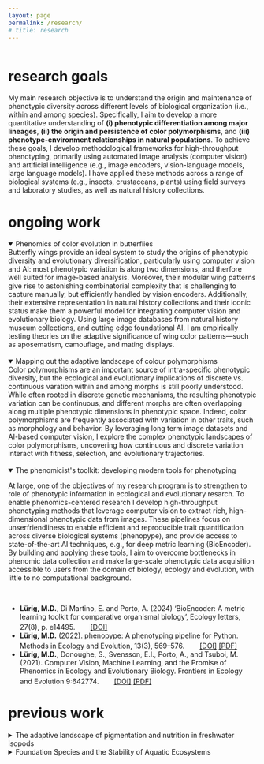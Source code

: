 ```yaml
---
layout: page
permalink: /research/
# title: research
---
```


<div class="gallery-grid">

  <div class="image-thumb" style="max-width:30%">
    <a data-src="/assets/images/photos/ml-07.jpg"
       data-lightbox="gallery">
      <img>
    </a>
    <div class="caption"></div> 
  </div>

  <div class="image-thumb" style="max-width:30%">
    <a data-src="/assets/images/photos/ml-08.jpg"
       data-lightbox="gallery">
      <img>
    </a>
    <div class="caption"></div>
  </div>

</div>


# research goals

My main research objective is to understand the origin and maintenance of phenotypic diversity across different levels of biological organization (i.e., within and among species). Specifically, I aim to develop a more quantitative understanding of **(i) phenotypic differentiation among major lineages**, **(ii) the origin and persistence of color polymorphisms**, and **(iii) phenotype-environment relationships in natural populations**. To achieve these goals, I develop methodological frameworks for high-throughput phenotyping, primarily using automated image analysis (computer vision) and artificial intelligence (e.g., image encoders, vision-language models, large language models). I have applied these methods across a range of biological systems (e.g., insects, crustaceans, plants) using field surveys and laboratory studies, as well as natural history collections.

# ongoing work

<details open>
<summary>Phenomics of color evolution in butterflies</summary>
<div class="details-content">
Butterfly wings provide an ideal system to study the origins of phenotypic diversity and evolutionary diversification, particularly using computer vision and AI: most phenotypic variation is along two dimensions, and therfore well suited for image-based analysis. Moreover, their modular wing patterns give rise to astonishing combinatorial complexity that is challenging to capture manually, but efficiently handled by vision encoders. Additionally, their extensive representation in natural history collections and their iconic status make them a powerful model for integrating computer vision and evolutionary biology. Using large image databases from natural history museum collections, and cutting edge foundational AI, I am empirically testing theories on the adaptive significance of wing color patterns—such as aposematism, camouflage, and mating displays. 
</div>
<br>
<div class="gallery-grid">
  <div class="image-thumb" >
		<a data-src="/assets/images/figures/butterflies01.jpg"
		data-lightbox="isopods"
		data-title="Natural history museum collections are a treasure trove for phenotypic data.">
		<img>
		</a>
		<div class="caption"></div> 
  </div>

  <div class="image-thumb" >
		<a data-src="/assets/images/figures/butterflies02.jpg"
		data-lightbox="isopods"
		data-title="Foundational AI can convert phenotypic information to generic features.">
		<img>
		</a>
		<div class="caption"></div>
  </div>

  <div class="image-thumb" >
		<a data-src="/assets/images/figures/butterflies03.jpg"
		data-lightbox="isopods"
		data-title="Feature spaces are explored with tangible traits related to coloration and patterning.">
		<img>
		</a>
		<div class="caption"></div> 
  </div>
</div>
</details>

<details open>
<summary>Mapping out the adaptive landscape of colour polymorphisms</summary>
  <div class="details-content">
Color polymorphisms are an important source of intra-specific phenotypic diversity, but the ecological and evolutionary implications of discrete vs. continuous varation within and among morphs is still poorly understood. While often rooted in discrete genetic mechanisms, the resulting phenotypic variation can be continuous, and different morphs are often overlapping along multiple phenotypic dimensions in phenotypic space. Indeed, color polymorphisms are frequently associated with variation in other traits, such as morphology and behavior. By leveraging long term image datasets and AI-based computer vision, I explore the complex phenotypic landscapes of color polymorphisms, uncovering how continuous and discrete variation interact with fitness, selection, and evolutionary trajectories.
</div>
<br>

<div class="gallery-grid">
  <div class="image-thumb" >
		<a data-src="/assets/images/figures/odonates01.jpg"
		data-lightbox="isopods"
		data-title="Color polymorphism in Ischnura elegans is female limited: 3 female color morphs vs 1 male morph.">
		<img>
		</a>
		<div class="caption"></div> 
  </div>

  <div class="image-thumb" >
		<a data-src="/assets/images/figures/odonates02.jpg"
		data-lightbox="isopods"
		data-title="With computer vision we can extract aspects of shape and coloration in high throughput.">
		<img>
		</a>
		<div class="caption"></div>
  </div>

  <div class="image-thumb" >
		<a data-src="/assets/images/figures/odonates03.jpg"
		data-lightbox="isopods"
		data-title="By phenotypic and mating information we can detect female phenotypes that are preferred by males.">
		<img>
		</a>
		<div class="caption"></div> 
  </div>
</div>

</details>

<details open>
<summary>The phenomicist's toolkit: developing modern tools for phenotyping</summary>
<div class="details-content">

At large, one of the objectives of my research program is to strengthen to role of phenotypic information in ecological and evolutionary resarch. To enable phenomics-centered research I develop high-throughput phenotyping methods that leverage computer vision to extract rich, high-dimensional phenotypic data from images. These pipelines focus on unserfriendliness to enable efficient and reproducible trait quantification across diverse biological systems (phenopype), and provide access to state-of-the-art AI techniques, e.g., for deep metric learning (BioEncoder). By building and applying these tools, I aim to overcome bottlenecks in phenomic data collection and make large-scale phenotypic data acquisition accessible to users from the domain of biology, ecology and evolution, with little to no computational background.

</div>
<br>

<div class="gallery-grid">
  <div class="image-thumb" >
		<a data-src="/assets/images/figures/phenomics01.jpg"
		data-lightbox="isopods"
		data-title="phenopype: A phenotypic pipeline for Python">
		<img>
		</a>
		<div class="caption"></div> 
  </div>

  <div class="image-thumb" >
		<a data-src="/assets/images/figures/phenomics02.jpg"
		data-lightbox="isopods"
		data-title="BioEncoder: A metric learning toolkit for comparative organismal biology">
		<img>
		</a>
		<div class="caption"></div>
  </div>

  <div class="image-thumb" >
		<a data-src="/assets/images/figures/phenomics03.jpg"
		data-lightbox="isopods"
		data-title="Review on the use of computer vision for phenomics in ecology and evolutionary biology">
		<img>
		</a>
		<div class="caption"></div> 
  </div>
</div>

<ul>
  <li>
  <b>Lürig, M.D.</b>, Di Martino, E. and Porto, A. (2024) ‘BioEncoder: A metric learning toolkit for comparative organismal biology’, Ecology letters, 27(8), p. e14495. <img src="/assets/images/open_access_logo.png" style="height: 1.2em; padding: 3px; margin-top: -2px"> 
  <a id="link" href="https://doi.org/10.1111/ele.14495" target="_blank"> [DOI]</a>
  </li>
  <li>
  <b>Lürig, M.D.</b> (2022). phenopype: A phenotyping pipeline for Python. Methods in Ecology and Evolution, 13(3), 569–576. 
  <img src="/assets/images/open_access_logo.png" style="height: 1.2em; padding: 3px; margin-top: -2px"> 
  <a id="link" href="https://doi.org/10.1111/2041-210x.13771" target="_blank"> [DOI]</a>
  <a id="link" href="{{ site.data.links.gh_assets_files }}/papers/Lürig 2022 - phenopype - A phenotyping pipeline for Python.pdf"> [PDF]</a>
  </li>
  <li>
    <b>Lürig, M.D.</b>, Donoughe, S., Svensson, E.I., Porto, A., and Tsuboi, M. (2021). Computer Vision, Machine Learning, and the Promise of Phenomics in Ecology and Evolutionary Biology. Frontiers in Ecology and Evolution 9:642774. 
  <img src="/assets/images/open_access_logo.png" style="height: 1.2em; padding: 3px; margin-top: -2px"> 
  <a id="link" href="https://doi.org/10.3389/fevo.2021.642774" >[DOI]</a>
  <a id="link" href="{{ site.data.links.gh_assets_files }}/papers/Lürig et al. 2021 - Computer Vision, Machine Learning, and the Promise of Phenomics in Ecology and Evolutionary Biology.pdf" > [PDF]</a>	
  </li>
</ul>

</details>


# previous work

<details>
<summary>The adaptive landscape of pigmentation and nutrition in freshwater isopods</summary>
  <div class="details-content">

	The pigmentation of the freshwater isopod <i>Asellus aquaticus</i> is thought to be shaped visual predation along a gradient of background darkness. In a mesocosm experiment where me manipulated background darkness and predation pressure, we found that fish predation reduced isopod density, but pigmentation was primarily influenced by macrophyte presence, suggesting an environmental rather than predator-driven effect. A subsequent laboratory experiment revealed that pigmentation responds to dietary protein levels, with higher protein intake accelerating pigmentation development but increasing juvenile mortality under rapid growth. These findings indicate that dietary-driven plasticity can shape phenotypic variation and survival outcomes, even in the absence of predators. Together, these results highlight the complex interplay between genetic background, environmental conditions, and life-history traits in shaping isopod pigmentation.<br>

  <i>Asellus aquaticus</i> is becoming a versatile study system to investigate long-standing questions at the interface of ecology, evolution, and development. Findings from this and other work on the relevance of isopod pigmentation and development are summarized in a review article on <i>A. aquaticus</i> (Lafuente et al. 2021). 

</div>
<br>

<div class="gallery-grid">
  <div class="image-thumb" >
		<a data-src="/assets/images/figures/asellus01.jpg"
		data-lightbox="isopods"
		data-title="Variation in habitat background darkness in Lake Lucerne at Eawag Kastanienbaum ">
		<img>
		</a>
		<div class="caption"></div> 
  </div>

  <div class="image-thumb" >
		<a data-src="/assets/images/figures/asellus02.jpg"
		data-lightbox="isopods"
		data-title="Variation in pigmentation in freshwater isopods is thought to be an adaptive response to predation along a gradient of background darkness.">
		<img>
		</a>
		<div class="caption"></div>
  </div>

  <div class="image-thumb" >
		<a data-src="/assets/images/figures/asellus03.jpg"
		data-lightbox="isopods"
		data-title="Mesocosm experiment to manipulate background darkness and predation pressure.">
		<img>
		</a>
		<div class="caption"></div> 
  </div>

  <div class="image-thumb" >
		<a data-src="/assets/images/figures/asellus04.jpg"
		data-lightbox="isopods"
		data-title="Imaging setup for computer-vision-based quantification of pigmentation in isopods">
		<img>
		</a>
    	<div class="caption"></div> 
  </div>

  <div class="image-thumb" >
		<a data-src="/assets/images/figures/asellus05.jpg"
		data-lightbox="isopods"
		data-title="Differences in pigmentation between high (top) and low protein (bottom) supplement during ontogeny.">
		<img>
		</a>
		<div class="caption"></div> 
  </div>
</div>

<br>
<ul>
  <li>
	<b>Lürig, M.D.</b>, Narwani, A., Penson, H., Wehrli, B., Spaak, P., and Matthews, B. (2021). Non-additive effects of foundation species determine the response of aquatic ecosystems to nutrient perturbation. Ecology 102(7), e03371. 
	<a id="link" href="https://doi.org/10.1002/ecy.3371" >[DOI]</a>
	<a id="link" href="Lürig et al. 2021 - Ecology_accepted.pdf" > [PDF]</a>
  </li>
  <li>
	<b>Lürig, M.D.</b>, Best, R.J., Dakos, V., and Matthews, B. (2020). Submerged macrophytes affect the temporal variability of aquatic ecosystems. Freshwater Biology 66(3), 421-435.
	<a id="link" href="https://doi.org/10.1111/fwb.13648" >[DOI]</a>
	<a id="link" href="{{ site.data.links.gh_assets_files }}/papers/Lürig et al. 2021 - FWB_accepted.pdf" > [PDF]</a>	
  </li>
  <li>
	Lafuente, E., <b>Lürig, M.D.</b>, Rövekamp, M., Matthews, B., Buser, C., Vorburger, C., & Räsänen, K. (2021). Building on 150 Years of Knowledge: The Freshwater Isopod Asellus aquaticus as an Integrative Eco-Evolutionary Model System. Frontiers in Ecology and Evolution, 9. 
  <img src="/assets/images/open_access_logo.png" style="height: 1.2em; padding: 3px; margin-top: -2px"> 
  <a id="link" href="http://dx.doi.org/10.3389/fevo.2021.748212" target="_blank"> [DOI]</a>
  <a id="link" href="{{ site.data.links.gh_assets_files }}/papers/Lafuente et al. 2021 - Building on 150 Years of Knowledge - The Freshwat ... pod Asellus aquaticus as an Integrative Eco-Evolutionary Model System.pdf" > [PDF]</a>
  </li>
</ul>
</details>

<details>
<summary>Foundation Species and the Stability of Aquatic Ecosystems</summary>
  <div class="details-content">
	Foundation species shape ecosystem structure and function, but their effects can vary across timescales and in response to environmental change. Using a series of outdoor mesocosm experiments and high-frequency multi-parameter sensor technology we found that macrophytes reduce phytoplankton biomass, increase DOM accumulation, and influence ecosystem variability over time. However, when co-occurring with mussels, their effects on nutrient dynamics became less predictable, leading to a counterintuitive increase in phytoplankton biomass. These results show that while foundation species can stabilize ecosystems, their interactions may generate unexpected nonlinear responses to environmental perturbations.
  </div>
<br>
<div class="gallery-grid">
  <div class="image-thumb" >
    <a data-src="/assets/images/figures/sondes01.jpg"
       data-lightbox="gallery"
	     data-title="High frequency multi-parameter sondes (WTW/YSI) during calibration.">
      <img>
    </a>
    <div class="caption"></div> 
  </div>
  <div class="image-thumb" >
    <a data-src="/assets/images/figures/ponds01.jpg"
       data-lightbox="gallery"
	     data-title="Outdoor experimental pond ecosystems (20x 15000L) at Eawag Dübendorf.">
      <img>
    </a>
    <div class="caption"></div>
  </div>
</div>
<br>
<ul>
  <li>
	<b>Lürig, M.D.</b>, Narwani, A., Penson, H., Wehrli, B., Spaak, P., and Matthews, B. (2021). Non-additive effects of foundation species determine the response of aquatic ecosystems to nutrient perturbation. Ecology 102(7), e03371. 
	<a id="link" href="https://doi.org/10.1002/ecy.3371" >[DOI]</a>
	<a id="link" href="Lürig et al. 2021 - Ecology_accepted.pdf" > [PDF]</a>
  </li>
  <li>
	<b>Lürig, M.D.</b>, Best, R.J., Dakos, V., and Matthews, B. (2020). Submerged macrophytes affect the temporal variability of aquatic ecosystems. Freshwater Biology 66(3), 421-435.
	<a id="link" href="https://doi.org/10.1111/fwb.13648" >[DOI]</a>
	<a id="link" href="{{ site.data.links.gh_assets_files }}/papers/Lürig et al. 2021 - FWB_accepted.pdf" > [PDF]</a>	
  </li>
</ul>
</details>




